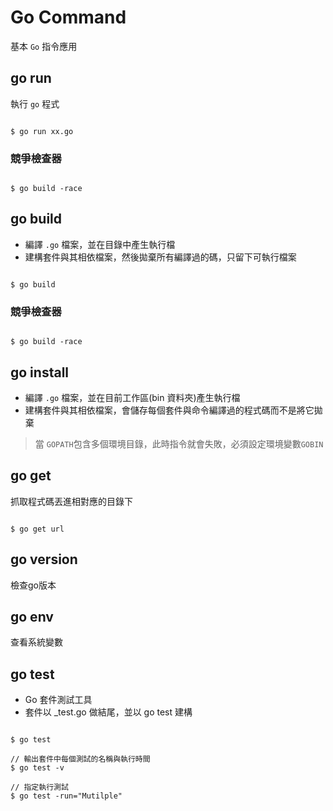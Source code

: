 # Go Command

基本 `Go` 指令應用

## go run 

執行 `go` 程式

```shell

$ go run xx.go

```
### 競爭檢查器

```shell

$ go build -race

```

## go build 

* 編譯 `.go` 檔案，並在目錄中產生執行檔
* 建構套件與其相依檔案，然後拋棄所有編譯過的碼，只留下可執行檔案


```shell

$ go build 

```

### 競爭檢查器

```shell

$ go build -race

```

## go install

* 編譯 `.go` 檔案，並在目前工作區(bin 資料夾)產生執行檔
* 建構套件與其相依檔案，會儲存每個套件與命令編譯過的程式碼而不是將它拋棄

> 當 `GOPATH`包含多個環境目錄，此時指令就會失敗，必須設定環境變數`GOBIN`

## go get

抓取程式碼丟進相對應的目錄下

```shell

$ go get url 

```

## go version

檢查go版本

## go env

查看系統變數

## go test

* Go 套件測試工具
* 套件以 _test.go 做結尾，並以 go test 建構

```shell

$ go test

// 輸出套件中每個測試的名稱與執行時間
$ go test -v

// 指定執行測試
$ go test -run="Mutilple"

```